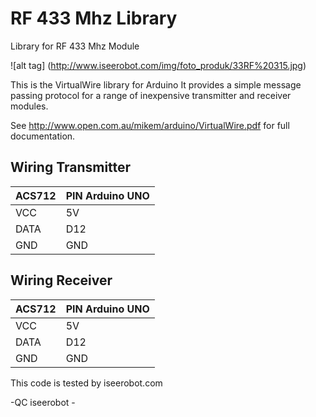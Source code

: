 # RF 433 Mhz Library
Library for RF 433 Mhz Module

![alt tag] (http://www.iseerobot.com/img/foto_produk/33RF%20315.jpg)

This is the VirtualWire library for Arduino
It provides a simple message passing protocol for a range of inexpensive
transmitter and receiver modules.

See http://www.open.com.au/mikem/arduino/VirtualWire.pdf for full documentation.

## Wiring Transmitter ##
| ACS712        | PIN Arduino UNO |
| ------------- | --------------- |
| VCC           | 5V              |
| DATA          | D12             |
| GND           | GND             |

## Wiring Receiver ##
| ACS712        | PIN Arduino UNO |
| ------------- | --------------- |
| VCC           | 5V              |
| DATA          | D12             |
| GND           | GND             |

This code is tested by iseerobot.com

-QC iseerobot -